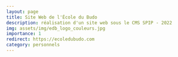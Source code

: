 ```yaml
---
layout: page
title: Site Web de l'École du Budo
description: réalisation d'un site web sous le CMS SPIP - 2022
img: assets/img/edb_logo_couleurs.jpg
importance: 1
redirect: https://ecoledubudo.com
category: personnels
---
```

